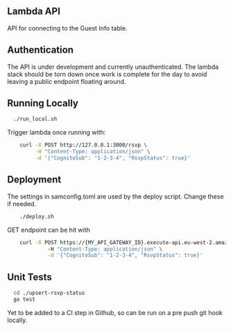 ## Lambda API

API for connecting to the Guest Info table.

## Authentication

The API is under development and currently unauthenticated. The lambda stack should be torn down once work is complete for the day
to avoid leaving a public endpoint floating around.

## Running Locally

```bash
  ./run_local.sh
```

Trigger lambda once running with:

```bash
    curl -X POST http://127.0.0.1:3000/rsvp \
         -H "Content-Type: application/json" \
         -d '{"CognitoSub": "1-2-3-4", "RsvpStatus": true}'
```

## Deployment

The settings in samconfig.toml are used by the deploy script. Change these if needed.

```bash
    ./deploy.sh
```

GET endpoint can be hit with

```bash
    curl -X POST https://{MY_API_GATEWAY_ID}.execute-api.eu-west-2.amazonaws.com/Prod/rsvp \                                         
             -H "Content-Type: application/json" \
             -d '{"CognitoSub": "1-2-3-4", "RsvpStatus": true}'
```

## Unit Tests

```bash
  cd ./upsert-rsvp-status 
  go test
```
Yet to be added to a CI step in Github, so can be run on a pre push git hook locally.
